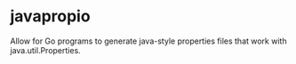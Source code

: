 javapropio
==========

Allow for Go programs to generate java-style properties files that work with java.util.Properties.
